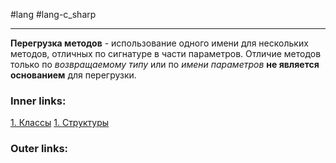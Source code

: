 #lang #lang-c_sharp

---
**Перегрузка методов** - использование одного имени для нескольких методов, отличных по сигнатуре в части параметров.
Отличие методов только по *возвращаемому типу* или по *имени параметров* **не является основанием** для перегрузки.

### Inner links:
[1. Классы](1.%20Languages/C-sharp/0.%20Введение/2.%20Классы%20и%20структуры/1.%20Классы.md)
[1. Структуры](1.%20Languages/C-sharp/0.%20Введение/2.%20Классы%20и%20структуры/1.%20Структуры.md)

### Outer links:


